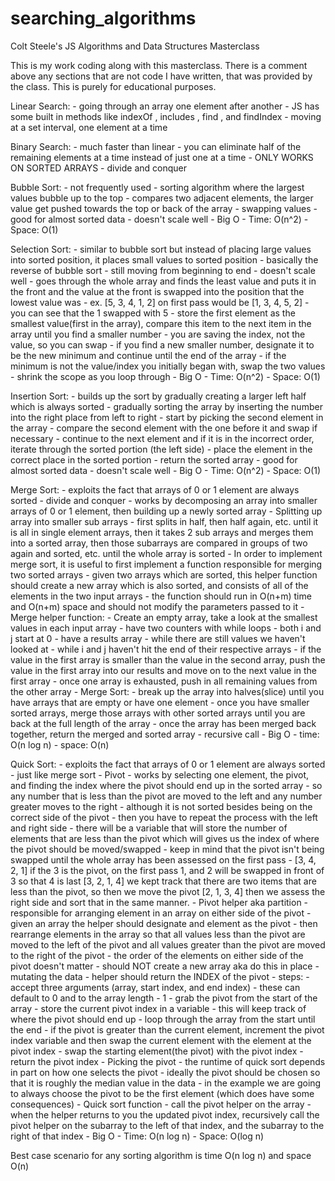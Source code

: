 # searching_algorithms
Colt Steele's JS Algorithms and Data Structures Masterclass

This is my work coding along with this masterclass. There is a comment above any sections that are not code I have written, that was provided by the class. This is purely for educational purposes. 

Linear Search:
    - going through an array one element after another
    - JS has some built in methods like indexOf , includes , find , and findIndex
    - moving at a set interval, one element at a time

Binary Search:
    - much faster than linear
    - you can eliminate half of the remaining elements at a time instead of just one at a time
    - ONLY WORKS ON SORTED ARRAYS
    - divide and conquer

Bubble Sort:
    - not frequently used
    - sorting algorithm where the largest values bubble up to the top
    - compares two adjacent elements, the larger value get pushed towards the top or back of the array
    - swapping values 
    - good for almost sorted data
    - doesn't scale well
    - Big O
        - Time: O(n^2)
        - Space: O(1)

Selection Sort: 
    - similar to bubble sort but instead of placing large values into sorted position, it places small values to sorted position
    - basically the reverse of bubble sort
    - still moving from beginning to end
    - doesn't scale well
    - goes through the whole array and finds the least value and puts it in the front and the value at the front is swapped into the position that the lowest value was
    - ex. [5, 3, 4, 1, 2] on first pass would be [1, 3, 4, 5, 2]
        - you can see that the 1 swapped with 5
    - store the first element as the smallest value(first in the array), compare this item to the next item in the array until you find a smaller number 
        - you are saving the index, not the value, so you can swap
        - if you find a new smaller number, designate it to be the new minimum and continue until the end of the array
        - if the minimum is not the value/index you initially began with, swap the two values
        - shrink the scope as you loop through 
    - Big O
        - Time: O(n^2)
        - Space: O(1)

Insertion Sort:
    - builds up the sort by gradually creating a larger left half which is always sorted
        - gradually sorting the array by inserting the number into the right place from left to right 
    - start by picking the second element in the array
        - compare the second element with the one before it and swap if necessary
        - continue to the next element and if it is in the incorrect order, iterate through the sorted portion (the left side)
        - place the element in the correct place in the sorted portion
        - return the sorted array
    - good for almost sorted data
    - doesn't scale well
    - Big O
        - Time: O(n^2)
        - Space: O(1)

Merge Sort:
    - exploits the fact that arrays of 0 or 1 element are always sorted
    - divide and conquer
    - works by decomposing an array into smaller arrays of 0 or 1 element, then building up a newly sorted array
    - Splitting up array into smaller sub arrays
    - first splits in half, then half again, etc. until it is all in single element arrays, then it takes 2 sub arrays and merges them into a sorted array, then those subarrays are compared in groups of two again and sorted, etc. until the whole array is sorted
    - In order to implement merge sort, it is useful to first implement a function responsible for merging two sorted arrays
        - given two arrays which are sorted, this helper function should create a new array which is also sorted, and consists of all of the elements in the two input arrays
        - the function should run in O(n+m) time and O(n+m) space and should not modify the parameters passed to it
    - Merge helper function:
        - Create an empty array, take a look at the smallest values in each input array
            - have two counters with while loops
                - both i and j start at 0
                - have a results array
                - while there are still values we haven't looked at
                    - while i and j haven't hit the end of their respective arrays
                - if the value in the first array is smaller than the value in the second array, push the value in the first array into our results and move on to the next value in the first array
                - once one array is exhausted, push in all remaining values from the other array
    - Merge Sort:
        - break up the array into halves(slice) until you have arrays that are empty or have one element
        - once you have smaller sorted arrays, merge those arrays with other sorted arrays until you are back at the full length of the array
        - once the array has been merged back together, return the merged and sorted array
        - recursive call
    - Big O
        - time: O(n log n)
        - space: O(n)

Quick Sort:
    - exploits the fact that arrays of 0 or 1 element are always sorted
	    - just like merge sort
    - Pivot
        - works by selecting one element, the pivot, and finding the index where the pivot should end up in the sorted array
        - so any number that is less than the pivot are moved to the left and any number greater moves to the right 
            - although it is not sorted besides being on the correct side of the pivot
            - then you have to repeat the process with the left and right side
        - there will be a variable that will store the number of elements that are less than the pivot which will gives us the index of where the pivot should be moved/swapped
            - keep in mind that the pivot isn't being swapped until the whole array has been assessed on the first pass
            - [3, 4, 2, 1] if the 3 is the pivot, on the first pass 1, and 2 will be swapped in front of 3 so that 4 is last [3, 2, 1, 4] we kept track that there are two items that are less than the pivot, so then we move the pivot [2, 1, 3, 4] then we assess the right side and sort that in the same manner. 
    - Pivot helper aka partition 
        - responsible for arranging element in an array on either side of the pivot
        - given an array the helper should designate and element as the pivot
        - then rearrange elements in the array so that all values less than the pivot are moved to the left of the pivot and all values greater than the pivot are moved to the right of the pivot
        - the order of the elements on either side of the pivot doesn't matter
        - should NOT create a new array aka do this in place
            - mutating the data
        - helper should return the INDEX of the pivot
        - steps:
            - accept three arguments (array, start index, and end index)
                - these can default to 0 and to the array length - 1
            - grab the pivot from the start of the array
            - store the current pivot index in a variable
                - this will keep track of where the pivot should end up
            - loop through the array from the start until the end
                - if the pivot is greater than the current element, increment the pivot index variable and then swap the current element with the element at the pivot index
            - swap the starting element(the pivot) with the pivot index
            - return the pivot index
    - Picking the pivot
        - the runtime of quick sort depends in part on how one selects the pivot
        - ideally the pivot should be chosen so that it is roughly the median value in the data
        - in the example we are going to always choose the pivot to be the first element (which does have some consequences)
    - Quick sort function
        - call the pivot helper on the array
        - when the helper returns to you the updated pivot index, recursively call the pivot helper on the subarray to the left of that index, and the subarray to the right of that index
    - Big O
        - Time: O(n log n)
        - Space: O(log n)

Best case scenario for any sorting algorithm is time O(n log n) and space O(n)